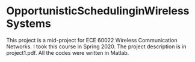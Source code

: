 # OpportunisticSchedulinginWirelessSystems
This project is a mid-project for ECE 60022 Wireless Communication Networks.
I took this course in Spring 2020.
The project description is in project1.pdf.
All the codes were written in Matlab.
